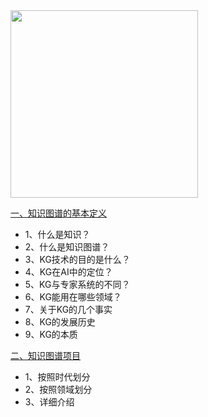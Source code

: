 

<img src="https://github.com/Shunli-Wang/Basic_Knowledge_of_KG/blob/main/imgs/whf_autograph.png" width = "300" alt="" align=center >

[一、知识图谱的基本定义](https://github.com/Shunli-Wang/Basic_Knowledge_of_KG/blob/main/md_files/KG_basic.md)  
- 1、什么是知识？
- 2、什么是知识图谱？
- 3、KG技术的目的是什么？
- 4、KG在AI中的定位？
- 5、KG与专家系统的不同？
- 6、KG能用在哪些领域？
- 7、关于KG的几个事实
- 8、KG的发展历史
- 9、KG的本质

[二、知识图谱项目](https://github.com/Shunli-Wang/Basic_Knowledge_of_KG/blob/main/md_files/KG_projects.md)  
- 1、按照时代划分
- 2、按照领域划分
- 3、详细介绍
